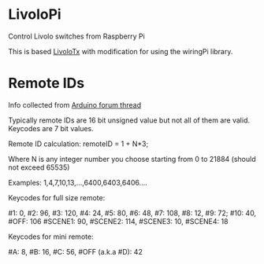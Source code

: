 # LivoloPi
Control Livolo switches from Raspberry Pi

This is based [LivoloTx](https://github.com/bitlinker/LivoloTx) with modification for using the wiringPi library.

# Remote IDs

Info collected from [Arduino forum thread](https://forum.arduino.cc/index.php?topic=153525.0)

Typically remote IDs are 16 bit unsigned value but not all of them are valid.
Keycodes are 7 bit values.

Remote ID calculation:
remoteID = 1 + N*3;

Where N is any integer number you choose starting from 0 to 21884 (should not exceed 65535)

Examples: 1,4,7,10,13,...,6400,6403,6406....

Keycodes for full size remote:

#1: 0, #2: 96, #3: 120, #4: 24, #5: 80, #6: 48, #7: 108, #8: 12, #9: 72; #10: 40, #OFF: 106
#SCENE1: 90, #SCENE2: 114, #SCENE3: 10, #SCENE4: 18

Keycodes for mini remote:

#A: 8, #B: 16, #C: 56, #OFF (a.k.a #D): 42
